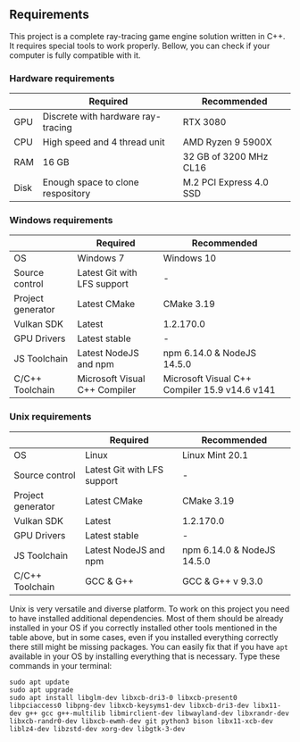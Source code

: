 ## Requirements

This project is a complete ray-tracing game engine solution written in C++. It requires special tools to work properly. Bellow, you can check if your computer is fully compatible with it.

### Hardware requirements

|      | Required                           | Recommended             |
|------|------------------------------------|-------------------------|
| GPU  | Discrete with hardware ray-tracing | RTX 3080                |
| CPU  | High speed and 4 thread unit       | AMD Ryzen 9 5900X       |
| RAM  | 16 GB                              | 32 GB of 3200 MHz CL16  |
| Disk | Enough space to clone respository  | M.2 PCI Express 4.0 SSD |

### Windows requirements

|                   | Required                      | Recommended                                   |
|-------------------|-------------------------------|-----------------------------------------------|
| OS                | Windows 7                     | Windows 10                                    |
| Source control    | Latest Git with LFS support   | -                                             |
| Project generator | Latest CMake                  | CMake 3.19                                    |
| Vulkan SDK        | Latest                        | 1.2.170.0                                     |
| GPU Drivers       | Latest stable                 | -                                             |
| JS Toolchain      | Latest NodeJS and npm         | npm 6.14.0 & NodeJS 14.5.0                    |
| C/C++ Toolchain   | Microsoft Visual C++ Compiler | Microsoft Visual C++ Compiler 15.9 v14.6 v141 |

### Unix requirements

|                   | Required                    | Recommended                |
|-------------------|-----------------------------|----------------------------|
| OS                | Linux                       | Linux Mint 20.1            |
| Source control    | Latest Git with LFS support | -                          |
| Project generator | Latest CMake                | CMake 3.19                 |
| Vulkan SDK        | Latest                      | 1.2.170.0                  |
| GPU Drivers       | Latest stable               | -                          |
| JS Toolchain      | Latest NodeJS and npm       | npm 6.14.0 & NodeJS 14.5.0 |
| C/C++ Toolchain   | GCC & G++                   | GCC & G++ v 9.3.0          |

Unix is very versatile and diverse platform. To work on this project you need to have installed additional dependencies. Most of them should be already installed in your OS if you correctly installed other tools mentioned in the table above, but in some cases, even if you installed everything correctly there still might be missing packages. You can easily fix that if you have `apt` available in your OS by installing everything that is necessary. Type these commands in your terminal:

```
sudo apt update
sudo apt upgrade
sudo apt install libglm-dev libxcb-dri3-0 libxcb-present0 libpciaccess0 libpng-dev libxcb-keysyms1-dev libxcb-dri3-dev libx11-dev g++ gcc g++-multilib libmirclient-dev libwayland-dev libxrandr-dev libxcb-randr0-dev libxcb-ewmh-dev git python3 bison libx11-xcb-dev liblz4-dev libzstd-dev xorg-dev libgtk-3-dev
```